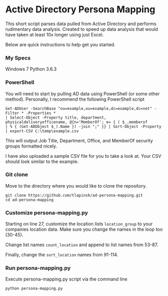 # Active Directory Persona Mapping

This short script parses data pulled from Active Directory and performs rudimentary data analysis. Created to speed up data analysis that would have taken at least 10x longer using just Excel.

Below are quick instructions to help get you started.

### My Specs

Windows 7
Python 3.6.3

### PowerShell

You will need to start by pulling AD data using PowerShell (or some other method). Personally, I recommend the following PowerShell script

	Get-ADUser -SearchBase "ou=example,ou=example,dc=example,dc=net" -Filter * -Properties * 
	| Select-Object -Property title, department, physicaldeliveryofficename, @{n='MemberOf'; e= { ( $_.memberof 
	| % { (Get-ADObject $_).Name }) -join ";" }} | Sort-Object -Property 
	| export-CSV C:\temp\example.csv

This will output Job Title, Department, Office, and MemberOf security groups formatted nicely. 

I have also uploaded a sample CSV file for you to take a look at. Your CSV should look similar to the example.

### Git clone

Move to the directory where you would like to clone the repository.

	git clone https://github.com/tlapinsk/ad-persona-mapping.git
	cd ad-persona-mapping

### Customize persona-mapping.py

Starting on line 27, customize the location lists `location_group` to your companies location data. Make sure you change the names in the loop too (30-45).

Change list names `count_location` and append to list names from 53-87.

Finally, change the `sort_location` names from 91-114.

### Run persona-mapping.py

Execute persona-mapping.py script via the command line

	python persona-mapping.py
